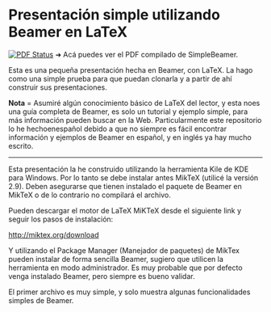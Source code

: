 # Presentación simple utilizando Beamer en LaTeX


[![PDF Status](https://www.sharelatex.com/github/repos/FavioVazquez/Presentacion_Beamer_Simple/builds/latest/badge.svg)](https://www.sharelatex.com/github/repos/FavioVazquez/Presentacion_Beamer_Simple/builds/latest/output.pdf) &#10140; Acá puedes ver el PDF compilado de SimpleBeamer.

Esta es una pequeña presentación hecha en Beamer, con LaTeX. La hago como una simple prueba para que puedan clonarla y a partir de ahí construir sus presentaciones.

**Nota** = Asumiré algún conocimiento básico de LaTeX del lector, y esta noes una guía completa de Beamer, es solo un tutorial y ejemplo simple, para más información pueden buscar en la Web. Particularmente este repositorio lo he hechoenespañol debido a que no siempre es fácil encontrar información y ejemplos de Beamer en español, y en inglés ya hay mucho escrito.

------------

Esta presentación la he construido utilizando la herramienta Kile de KDE para Windows. Por lo tanto se debe instalar antes MikTeX (utilicé la versión 2.9). Deben asegurarse que tienen instalado el paquete de Beamer en MikTeX o de lo contrario no compilará el archivo.

Pueden descargar el motor de LaTeX MiKTeX desde el siguiente link y seguir los pasos de instalación:

http://miktex.org/download

Y utilizando el Package Manager (Manejador de paquetes) de MikTex pueden instalar de forma sencilla Beamer, sugiero que utilicen la herramienta en modo administrador. Es muy probable que por defecto venga instalado Beamer, pero siempre es bueno validar.

El primer archivo es muy simple, y solo muestra algunas funcionalidades simples de Beamer.


